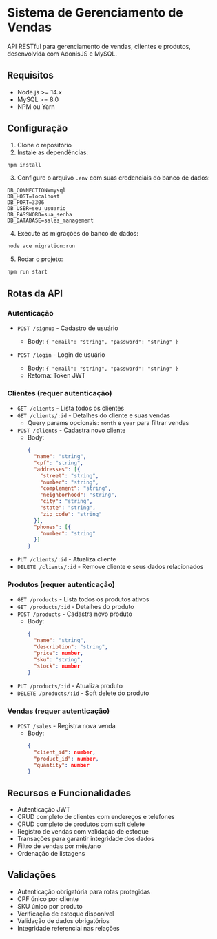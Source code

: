 # Sistema de Gerenciamento de Vendas

API RESTful para gerenciamento de vendas, clientes e produtos, desenvolvida com AdonisJS e MySQL.

## Requisitos

- Node.js >= 14.x
- MySQL >= 8.0
- NPM ou Yarn

## Configuração

1. Clone o repositório
2. Instale as dependências:
```bash
npm install
```

3. Configure o arquivo `.env` com suas credenciais do banco de dados:
```env
DB_CONNECTION=mysql
DB_HOST=localhost
DB_PORT=3306
DB_USER=seu_usuario
DB_PASSWORD=sua_senha
DB_DATABASE=sales_management
```

4. Execute as migrações do banco de dados:
```bash
node ace migration:run
```

5. Rodar o projeto:
```bash
npm run start
```

## Rotas da API

### Autenticação

- `POST /signup` - Cadastro de usuário
  - Body: `{ "email": "string", "password": "string" }`

- `POST /login` - Login de usuário
  - Body: `{ "email": "string", "password": "string" }`
  - Retorna: Token JWT

### Clientes (requer autenticação)

- `GET /clients` - Lista todos os clientes
- `GET /clients/:id` - Detalhes do cliente e suas vendas
  - Query params opcionais: `month` e `year` para filtrar vendas
- `POST /clients` - Cadastra novo cliente
  - Body: 
    ```json
    {
      "name": "string",
      "cpf": "string",
      "addresses": [{
        "street": "string",
        "number": "string",
        "complement": "string",
        "neighborhood": "string",
        "city": "string",
        "state": "string",
        "zip_code": "string"
      }],
      "phones": [{
        "number": "string"
      }]
    }
    ```
- `PUT /clients/:id` - Atualiza cliente
- `DELETE /clients/:id` - Remove cliente e seus dados relacionados

### Produtos (requer autenticação)

- `GET /products` - Lista todos os produtos ativos
- `GET /products/:id` - Detalhes do produto
- `POST /products` - Cadastra novo produto
  - Body:
    ```json
    {
      "name": "string",
      "description": "string",
      "price": number,
      "sku": "string",
      "stock": number
    }
    ```
- `PUT /products/:id` - Atualiza produto
- `DELETE /products/:id` - Soft delete do produto

### Vendas (requer autenticação)

- `POST /sales` - Registra nova venda
  - Body:
    ```json
    {
      "client_id": number,
      "product_id": number,
      "quantity": number
    }
    ```

## Recursos e Funcionalidades

- Autenticação JWT
- CRUD completo de clientes com endereços e telefones
- CRUD completo de produtos com soft delete
- Registro de vendas com validação de estoque
- Transações para garantir integridade dos dados
- Filtro de vendas por mês/ano
- Ordenação de listagens

## Validações

- Autenticação obrigatória para rotas protegidas
- CPF único por cliente
- SKU único por produto
- Verificação de estoque disponível
- Validação de dados obrigatórios
- Integridade referencial nas relações

